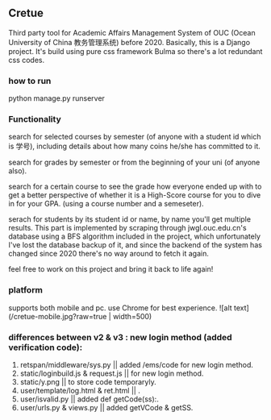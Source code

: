 ## Cretue
Third party tool for Academic Affairs Management System of OUC (Ocean University of China 教务管理系统) before 2020.
Basically, this is a Django project. It's build using pure css framework Bulma so there's a lot redundant css codes.

### how to run
python manage.py runserver

### Functionality
search for selected courses by semester (of anyone with a student id which is 学号), including details about how many coins he/she has committed to it.

search for grades by semester or from the beginning of your uni (of anyone also).

search for a certain course to see the grade how everyone ended up with to get a better perspective of whether it is a High-Score course for you to dive in for your GPA. (using a course number and a semeseter).

serach for students by its student id or name, by name you'll get multiple results. This part is implemented by scraping through jwgl.ouc.edu.cn's database using a BFS algorithm included in the project, which unfortunately I've lost the database backup of it, and since the backend of the system has changed since 2020 there's no way around to fetch it again.

feel free to work on this project and bring it back to life again!

### platform
supports both mobile and pc. use Chrome for best experience.
![alt text](/cretue-mobile.jpg?raw=true | width=500)

### differences between v2 & v3 : new login method (added verification code):
1. retspan/middleware/sys.py || added /ems/code for new login method.
2. static/loginbuild.js & request.js || for new login method.
3. static/y.png || to store code temporaryly.
4. user/template/log.html & ret.html || .
5. user/isvalid.py || added def getCode(ss):.
6. user/urls.py & views.py || added getVCode & getSS.

